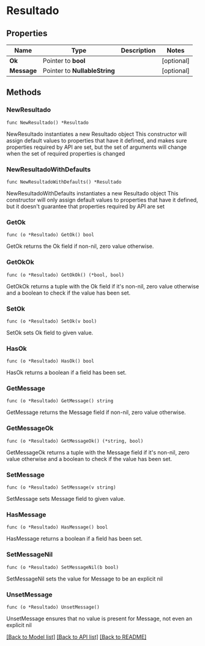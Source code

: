 # Resultado

## Properties

Name | Type | Description | Notes
------------ | ------------- | ------------- | -------------
**Ok** | Pointer to **bool** |  | [optional] 
**Message** | Pointer to **NullableString** |  | [optional] 

## Methods

### NewResultado

`func NewResultado() *Resultado`

NewResultado instantiates a new Resultado object
This constructor will assign default values to properties that have it defined,
and makes sure properties required by API are set, but the set of arguments
will change when the set of required properties is changed

### NewResultadoWithDefaults

`func NewResultadoWithDefaults() *Resultado`

NewResultadoWithDefaults instantiates a new Resultado object
This constructor will only assign default values to properties that have it defined,
but it doesn't guarantee that properties required by API are set

### GetOk

`func (o *Resultado) GetOk() bool`

GetOk returns the Ok field if non-nil, zero value otherwise.

### GetOkOk

`func (o *Resultado) GetOkOk() (*bool, bool)`

GetOkOk returns a tuple with the Ok field if it's non-nil, zero value otherwise
and a boolean to check if the value has been set.

### SetOk

`func (o *Resultado) SetOk(v bool)`

SetOk sets Ok field to given value.

### HasOk

`func (o *Resultado) HasOk() bool`

HasOk returns a boolean if a field has been set.

### GetMessage

`func (o *Resultado) GetMessage() string`

GetMessage returns the Message field if non-nil, zero value otherwise.

### GetMessageOk

`func (o *Resultado) GetMessageOk() (*string, bool)`

GetMessageOk returns a tuple with the Message field if it's non-nil, zero value otherwise
and a boolean to check if the value has been set.

### SetMessage

`func (o *Resultado) SetMessage(v string)`

SetMessage sets Message field to given value.

### HasMessage

`func (o *Resultado) HasMessage() bool`

HasMessage returns a boolean if a field has been set.

### SetMessageNil

`func (o *Resultado) SetMessageNil(b bool)`

 SetMessageNil sets the value for Message to be an explicit nil

### UnsetMessage
`func (o *Resultado) UnsetMessage()`

UnsetMessage ensures that no value is present for Message, not even an explicit nil

[[Back to Model list]](../README.md#documentation-for-models) [[Back to API list]](../README.md#documentation-for-api-endpoints) [[Back to README]](../README.md)


